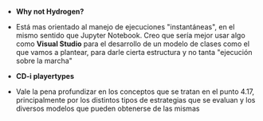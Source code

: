 - **Why not Hydrogen?**
- Está mas orientado al manejo de ejecuciones "instantáneas", en el mismo sentido que Jupyter Notebook. Creo que sería mejor usar algo como **Visual Studio** para el desarrollo de un modelo de clases como el que vamos a plantear, para darle cierta estructura y no tanta "ejecución sobre la marcha"

- **CD-i playertypes**
- Vale la pena profundizar en los conceptos que se tratan en el punto 4.17, principalmente por los distintos tipos de estrategias que se evaluan y los diversos modelos que pueden obtenerse de las mismas
